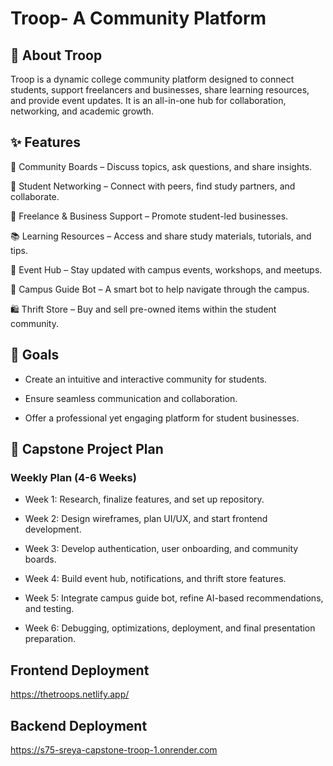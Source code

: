 # Troop- A Community Platform

## 🚀 About Troop

Troop is a dynamic college community platform designed to connect students, support freelancers and businesses, share learning resources, and provide event updates. It is an all-in-one hub for collaboration, networking, and academic growth.

## ✨ Features

📌 Community Boards – Discuss topics, ask questions, and share insights.

👥 Student Networking – Connect with peers, find study partners, and collaborate.

💼 Freelance & Business Support – Promote student-led businesses.

📚 Learning Resources – Access and share study materials, tutorials, and tips.

📅 Event Hub – Stay updated with campus events, workshops, and meetups.

🤖 Campus Guide Bot – A smart bot to help navigate through the campus.

🛍️ Thrift Store – Buy and sell pre-owned items within the student community.

## 🎯 Goals

- Create an intuitive and interactive community for students.

- Ensure seamless communication and collaboration.

- Offer a professional yet engaging platform for student businesses.


## 📌 Capstone Project Plan

### Weekly Plan (4-6 Weeks)

- Week 1: Research, finalize features, and set up repository.

- Week 2: Design wireframes, plan UI/UX, and start frontend development.

- Week 3: Develop authentication, user onboarding, and community boards.

- Week 4: Build event hub, notifications, and thrift store features.

- Week 5: Integrate campus guide bot, refine AI-based recommendations, and testing.

- Week 6: Debugging, optimizations, deployment, and final presentation preparation.

## Frontend Deployment
https://thetroops.netlify.app/


## Backend Deployment
https://s75-sreya-capstone-troop-1.onrender.com
